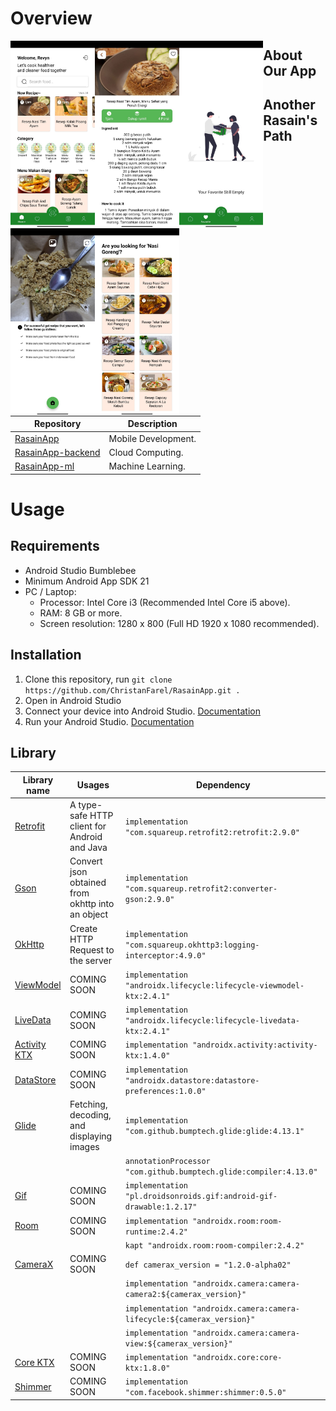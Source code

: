 # Overview
<img src="https://github.com/ChristanFarel/RasainApp/blob/main/readme_asssets/1.jpeg" width=auto height=300 align="left"/>
<img src="https://github.com/ChristanFarel/RasainApp/blob/main/readme_asssets/2.jpeg" width=auto height=300 align="left"/>
<img src="https://github.com/ChristanFarel/RasainApp/blob/main/readme_asssets/3.jpeg" width=auto height=300 align="left"/>
<img src="https://github.com/ChristanFarel/RasainApp/blob/main/readme_asssets/4.jpeg" width=auto height=300 align="left"/>
<img src="https://github.com/ChristanFarel/RasainApp/blob/main/readme_asssets/5.jpeg" width=auto height=300 align="left"/>

## About Our App


## Another Rasain's Path
| Repository                                                             | Description          |
| ---------------------------------------------------------------------- | -------------------- |
| [RasainApp](https://github.com/ChristanFarel/RasainApp)                | Mobile Development.  |
| [RasainApp-backend](https://github.com/andikabahari/RasainApp-backend) | Cloud Computing.     |
| [RasainApp-ml](https://github.com/agistarakha/RasainApp-ml)            | Machine Learning.    |

# Usage

## Requirements

- Android Studio Bumblebee
- Minimum Android App SDK 21
- PC / Laptop:
  - Processor: Intel Core i3 (Recommended Intel Core i5 above).
  - RAM: 8 GB or more.
  - Screen resolution: 1280 x 800 (Full HD 1920 x 1080 recommended).

## Installation

1. Clone this repository, run `git clone https://github.com/ChristanFarel/RasainApp.git .`
2. Open in Android Studio
3. Connect your device into Android Studio. [Documentation](https://developer.android.com/codelabs/basic-android-kotlin-compose-connect-device)
4. Run your Android Studio. [Documentation](https://developer.android.com/training/basics/firstapp/running-app)

## Library

| Library name | Usages | Dependency |
| ------------- | ------------- | ------------- |
| [Retrofit](https://square.github.io/retrofit/) | A type-safe HTTP client for Android and Java | ```implementation "com.squareup.retrofit2:retrofit:2.9.0"``` |
| [Gson](https://github.com/google/gson) | Convert json obtained from okhttp into an object | ```implementation "com.squareup.retrofit2:converter-gson:2.9.0"``` |
| [OkHttp](https://square.github.io/okhttp/) | Create HTTP Request to the server | ```implementation "com.squareup.okhttp3:logging-interceptor:4.9.0"``` |
| [ViewModel](https://developer.android.com/reference/android/arch/lifecycle/ViewModel) | COMING SOON | ```implementation "androidx.lifecycle:lifecycle-viewmodel-ktx:2.4.1"``` |
| [LiveData](https://developer.android.com/reference/android/arch/lifecycle/LiveData) | COMING SOON | ```implementation "androidx.lifecycle:lifecycle-livedata-ktx:2.4.1"``` |
| [Activity KTX](https://androidx.tech/artifacts/activity/activity-ktx/) | COMING SOON | ```implementation "androidx.activity:activity-ktx:1.4.0"``` |
| [DataStore](https://developer.android.com/topic/libraries/architecture/datastore) | COMING SOON | ```implementation "androidx.datastore:datastore-preferences:1.0.0"``` |
| [Glide](https://github.com/bumptech/glide) | Fetching, decoding, and displaying images | ```implementation "com.github.bumptech.glide:glide:4.13.1"``` |
| | | ```annotationProcessor "com.github.bumptech.glide:compiler:4.13.0"``` |
| [Gif](https://github.com/koral--/android-gif-drawable) | COMING SOON | ```implementation "pl.droidsonroids.gif:android-gif-drawable:1.2.17"``` |
| [Room](https://developer.android.com/jetpack/androidx/releases/room?gclid=CjwKCAjwnZaVBhA6EiwAVVyv9KlHYLnyD9Aie8mZnsOryXePqeJOAWcOhcf4Dz9ECgoEeX0GIWlwQxoC59cQAvD_BwE&gclsrc=aw.ds) | COMING SOON | ```implementation "androidx.room:room-runtime:2.4.2"``` |
| | | ```kapt "androidx.room:room-compiler:2.4.2"``` |
| [CameraX](https://developer.android.com/jetpack/androidx/releases/camera) | COMING SOON | ```def camerax_version = "1.2.0-alpha02"``` |
| | | ```implementation "androidx.camera:camera-camera2:${camerax_version}"``` |
| | | ```implementation "androidx.camera:camera-lifecycle:${camerax_version}"``` |
| | | ```implementation "androidx.camera:camera-view:${camerax_version}"``` |
| [Core KTX](https://developer.android.com/jetpack/androidx/releases/core) | COMING SOON | ```implementation "androidx.core:core-ktx:1.8.0"``` |
| [Shimmer](http://facebook.github.io/shimmer-android/) | COMING SOON | ```implementation "com.facebook.shimmer:shimmer:0.5.0"``` |
